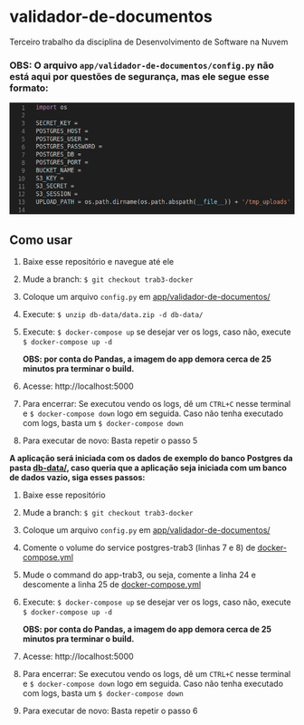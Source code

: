 # validador-de-documentos
Terceiro trabalho da disciplina de Desenvolvimento de Software na Nuvem

### OBS: O arquivo `app/validador-de-documentos/config.py` não está aqui por questões de segurança, mas ele segue esse formato:

![config](config.png)

## Como usar

1. Baixe esse repositório e navegue até ele
2. Mude a branch: `$ git checkout trab3-docker`
3. Coloque um arquivo `config.py` em [app/validador-de-documentos/](https://github.com/titowoche30/validador-de-documentos/tree/trab3-docker/app/validador-de-documentos)
4. Execute: `$ unzip db-data/data.zip -d db-data/` 
5. Execute: `$ docker-compose up` se desejar ver os logs, caso não, execute `$ docker-compose up -d`

    **OBS: por conta do Pandas, a imagem do app demora cerca de 25 minutos pra terminar o build.**
    
5. Acesse: http://localhost:5000
6. Para encerrar: Se executou vendo os logs, dê um `CTRL+C` nesse terminal e `$ docker-compose down` logo em seguida. Caso não tenha executado com logs, basta um `$ docker-compose down`
7. Para executar de novo: Basta repetir o passo 5  


**A aplicação será iniciada com os dados de exemplo do banco Postgres da pasta [db-data/](https://github.com/titowoche30/validador-de-documentos/tree/trab3-docker/db-data), caso queria que a aplicação seja iniciada com um banco de dados vazio, siga esses passos:**


1. Baixe esse repositório
2. Mude a branch: `$ git checkout trab3-docker`
3. Coloque um arquivo `config.py` em [app/validador-de-documentos/](https://github.com/titowoche30/validador-de-documentos/tree/trab3-docker/app/validador-de-documentos)
4. Comente o volume do service postgres-trab3 (linhas 7 e 8) de [docker-compose.yml](https://github.com/titowoche30/validador-de-documentos/blob/trab3-docker/docker-compose.yml)
5. Mude o command do app-trab3, ou seja, comente a linha 24 e descomente a linha 25 de [docker-compose.yml](https://github.com/titowoche30/validador-de-documentos/blob/trab3-docker/docker-compose.yml)
6. Execute: `$ docker-compose up` se desejar ver os logs, caso não, execute `$ docker-compose up -d`

    **OBS: por conta do Pandas, a imagem do app demora cerca de 25 minutos pra terminar o build.**
    
7. Acesse: http://localhost:5000
8. Para encerrar: Se executou vendo os logs, dê um `CTRL+C` nesse terminal e `$ docker-compose down` logo em seguida. Caso não tenha executado com logs, basta um `$ docker-compose down`
9. Para executar de novo: Basta repetir o passo 6
 
